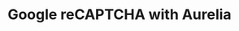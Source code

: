 ---
title: "Google reCAPTCHA with Aurelia"
excerpt: "A handy custom element to keep in the library"
tags: [link post, aurelia]
link: https://www.danyow.net/google-recaptcha-with-aurelia/
---